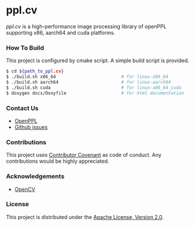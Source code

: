# ppl.cv
*ppl.cv* is a high-performance image processing library of openPPL supporting x86, aarch64 and cuda platforms.

### How To Build
This project is configured by cmake script. A simple build script is provided.
```sh
$ cd ${path_to_ppl.cv}
$ ./build.sh x86_64                         # for linux-x86_64
$ ./build.sh aarch64                        # for linux-aarch64
$ ./build.sh cuda                           # for linux-x86_64_cuda
$ doxygen docs/Doxyfile                     # for html documentation
```
### Contact Us

* [OpenPPL](https://openppl.ai/)
* [Github issues](https://github.com/openppl-public/ppl.cv/issues)

### Contributions
This project uses [Contributor Covenant](https://www.contributor-covenant.org/) as code of conduct. Any contributions would be highly appreciated.

### Acknowledgements
* [OpenCV](https://github.com/opencv/opencv)

### License
This project is distributed under the [Apache License, Version 2.0](LICENSE).
